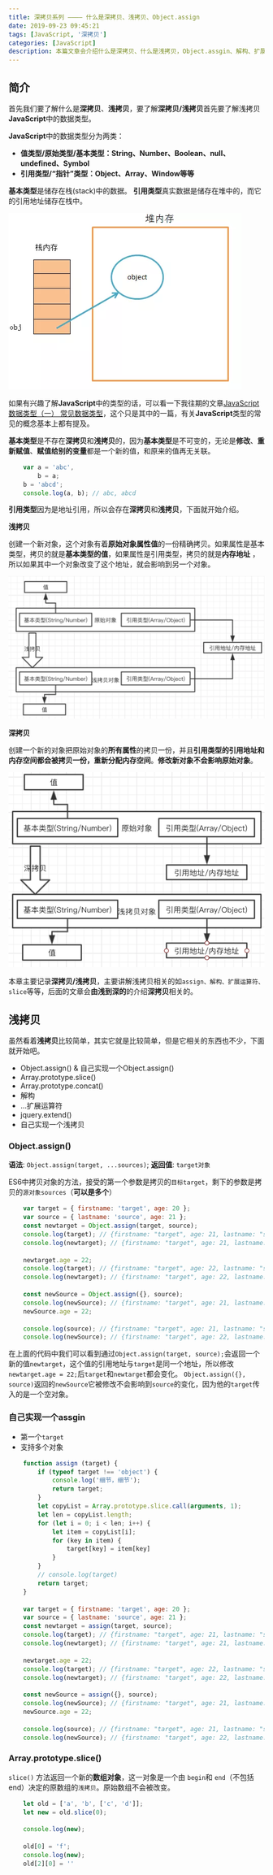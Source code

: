```yaml
---
title: 深拷贝系列 ———— 什么是深拷贝、浅拷贝、Object.assign
date: 2019-09-23 09:45:21
tags: [JavaScript, '深拷贝']
categories: [JavaScript]
description: 本篇文章会介绍什么是深拷贝、什么是浅拷贝，Object.assgin、解构、扩展运算符是深拷贝还是浅拷贝，自己实现一个Object.assgin。
---
```


## 简介

首先我们要了解什么是**深拷贝**、**浅拷贝**，要了解**深拷贝/浅拷贝**首先要了解浅拷贝**JavaScript**中的数据类型。

**JavaScript**中的数据类型分为两类：

- **值类型/原始类型/基本类型：String、Number、Boolean、null、undefined、Symbol**
- **引用类型/“指针”类型：Object、Array、Window等等**

**基本类型**是储存在栈(stack)中的数据。
**引用类型**真实数据是储存在堆中的，而它的引用地址储存在栈中。

![深拷贝/浅拷贝](../../images/es/es-assign-1-1.png)

如果有兴趣了解**JavaScript**中的类型的话，可以看一下我往期的文章[JavaScript数据类型（一） 常见数据类型](/blog/javascript/javascript-Type-conversion.html)，这个只是其中的一篇，有关**JavaScript**类型的常见的概念基本上都有提及。

**基本类型**是不存在**深拷贝**和**浅拷贝**的，因为**基本类型**是不可变的，无论是**修改**、**重新赋值**、**赋值给别的变量**都是一个新的值，和原来的值再无关联。

```javascript
    var a = 'abc',
        b = a;
    b = 'abcd';
    console.log(a, b); // abc, abcd
```

**引用类型**因为是地址引用，所以会存在**深拷贝**和**浅拷贝**，下面就开始介绍。

**浅拷贝**

创建一个新对象，这个对象有着**原始对象属性值**的一份精确拷贝。如果属性是基本类型，拷贝的就是**基本类型的值**，如果属性是引用类型，拷贝的就是**内存地址** ，所以如果其中一个对象改变了这个地址，就会影响到另一个对象。

![深拷贝/浅拷贝](../../images/es/es-assign-1-2.png)

**深拷贝**

创建一个新的对象把原始对象的**所有属性**的拷贝一份，并且**引用类型的引用地址和内存空间都会被拷贝一份，重新分配内存空间**。**修改新对象不会影响原始对象**。

![深拷贝/浅拷贝](../../images/es/es-assign-1-3.png)

本章主要记录**深拷贝/浅拷贝**，主要讲解浅拷贝相关的如`assign、解构、扩展运算符、slice`等等，后面的文章会**由浅到深的**的介绍**深拷贝**相关的。

## 浅拷贝

虽然看着**浅拷贝**比较简单，其实它就是比较简单，但是它相关的东西也不少，下面就开始吧。

- Object.assign() & 自己实现一个Object.assign()
- Array.prototype.slice()
- Array.prototype.concat()
- 解构
- ...扩展运算符
- jquery.extend()
- 自己实现一个浅拷贝

### Object.assign()

**语法**: `Object.assign(target, ...sources)`;
**返回值**: `target对象`

ES6中拷贝对象的方法，接受的第一个参数是拷贝的`目标target`，剩下的参数是拷贝的`源对象sources`（**可以是多个**）

```js
    var target = { firstname: 'target', age: 20 };
    var source = { lastname: 'source', age: 21 };
    const newtarget = Object.assign(target, source);
    console.log(target); // {firstname: "target", age: 21, lastname: "source"}
    console.log(newtarget); // {firstname: "target", age: 21, lastname: "source"}

    newtarget.age = 22;
    console.log(target); // {firstname: "target", age: 22, lastname: "source"}
    console.log(newtarget); // {firstname: "target", age: 22, lastname: "source"}

    const newSource = Object.assign({}, source);
    console.log(newSource); // {firstname: "target", age: 21, lastname: "source"}
    newSource.age = 22;

    console.log(source); // {firstname: "target", age: 21, lastname: "source"}
    console.log(newSource); // {firstname: "target", age: 22, lastname: "source"}
```

在上面的代码中我们可以看到通过`Object.assign(target, source);`会返回一个新的值`newtarget`，这个值的引用地址与`target`是同一个地址，所以修改`newtarget.age = 22;`后`target`和`newtarget`都会变化。
`Object.assign({}, source)`返回的`newSource`它被修改不会影响到`source`的变化，因为他的`target`传入的是一个空对象。

### 自己实现一个assgin

- 第一个`target`
- 支持多个对象

```javascript
    function assign (target) {
        if (typeof target !== 'object') {
            console.log('细节，细节');
            return target;
        }
        let copyList = Array.prototype.slice.call(arguments, 1);
        let len = copyList.length;
        for (let i = 0; i < len; i++) {
            let item = copyList[i];
            for (key in item) {
                target[key] = item[key]
            }
        }
        // console.log(target)
        return target;
    }

    var target = { firstname: 'target', age: 20 };
    var source = { lastname: 'source', age: 21 };
    const newtarget = assign(target, source);
    console.log(target); // {firstname: "target", age: 21, lastname: "source"}
    console.log(newtarget); // {firstname: "target", age: 21, lastname: "source"}

    newtarget.age = 22;
    console.log(target); // {firstname: "target", age: 22, lastname: "source"}
    console.log(newtarget); // {firstname: "target", age: 22, lastname: "source"}

    const newSource = assign({}, source);
    console.log(newSource); // {firstname: "target", age: 21, lastname: "source"}
    newSource.age = 22;

    console.log(source); // {firstname: "target", age: 21, lastname: "source"}
    console.log(newSource); // {firstname: "target", age: 22, lastname: "source"}
```

### Array.prototype.slice()

`slice()` 方法返回一个新的**数组对象**，这一对象是一个由 `begin`和 `end`（不包括end）决定的原数组的`浅拷贝`。原始数组不会被改变。

```javascript
    let old = ['a', 'b', ['c', 'd']];
    let new = old.slice(0);

    console.log(new);

    old[0] = 'f';
    console.log(new);
    old[2][0] = ''
```